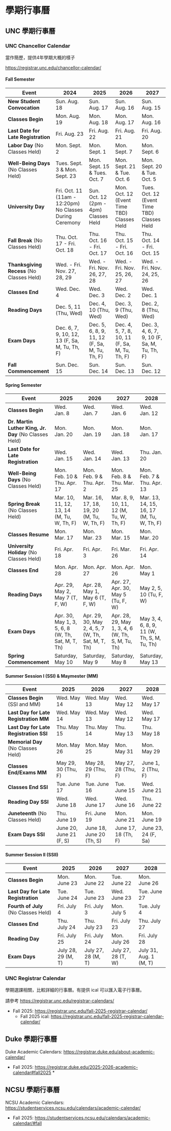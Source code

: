 學期行事曆
==========


UNC 學期行事曆
--------------

### UNC Chancellor Calendar

當作簡歷，提供4年學期大概的樣子

https://registrar.unc.edu/chancellor-calendar/

#### Fall Semester

| Event | 2024 | 2025 | 2026 | 2027 |
|-------|------|------|------|------|
| **New Student Convocation** | Sun. Aug. 18 | Sun. Aug. 17 | Sun. Aug. 16 | Sun. Aug. 15 |
| **Classes Begin** | Mon. Aug. 19 | Mon. Aug. 18 | Mon. Aug. 17 | Mon. Aug. 16 |
| **Last Date for Late Registration** | Fri. Aug. 23 | Fri. Aug. 22 | Fri. Aug. 21 | Fri. Aug. 20 |
| **Labor Day** (No Classes Held) | Mon. Sept. 2 | Mon. Sept. 1 | Mon. Sept. 7 | Mon. Sept. 6 |
| **Well-Being Days** (No Classes Held) | Tues. Sept. 3 & Mon. Sept. 23 | Mon. Sept. 15 & Tues. Oct. 7 | Mon. Sept. 21 & Tue. Oct. 6 | Mon. Sept. 20 & Tue. Oct. 5 |
| **University Day** | Fri. Oct. 11 (11am - 12:20pm) No Classes During Ceremony | Sun. Oct. 12 (2pm - 4pm) Classes Held | Mon. Oct. 12 (Event Time TBD) Classes Held | Tues. Oct. 12 (Event Time TBD) Classes Held |
| **Fall Break** (No Classes Held) | Thu. Oct. 17 - Fri. Oct. 18 | Thu. Oct. 16 - Fri. Oct. 17 | Thu. Oct. 15 - Fri. Oct. 16 | Thu. Oct. 14 - Fri. Oct. 15 |
| **Thanksgiving Recess** (No Classes Held) | Wed. - Fri. Nov. 27, 28, 29 | Wed. - Fri. Nov. 26, 27, 28 | Wed. - Fri. Nov. 25, 26, 27 | Wed. - Fri. Nov. 24, 25, 26 |
| **Classes End** | Wed. Dec. 4 | Wed. Dec. 3 | Wed. Dec. 2 | Wed. Dec. 1 |
| **Reading Days** | Dec. 5, 11 (Thu, Wed) | Dec. 4, 10 (Thu, Wed) | Dec. 3, 9 (Thu, Wed) | Dec. 2, 8 (Thu, Wed) |
| **Exam Days** | Dec. 6, 7, 9, 10, 12, 13 (F, Sa, M, Tu, Th, F) | Dec. 5, 6, 8, 9, 11, 12 (F, Sa, M, Tu, Th, F) | Dec. 4, 5, 7, 8, 10, 11 (F, Sa, M, Tu, Th, F) | Dec. 3, 4, 6, 7, 9, 10 (F, Sa, M, Tu, Th, F) |
| **Fall Commencement** | Sun. Dec. 15 | Sun. Dec. 14 | Sun. Dec. 13 | Sun. Dec. 12 |

#### Spring Semester

| Event | 2025 | 2026 | 2027 | 2028 |
|-------|------|------|------|------|
| **Classes Begin** | Wed. Jan. 8 | Wed. Jan. 7 | Wed. Jan. 6 | Wed. Jan. 12 |
| **Dr. Martin Luther King, Jr. Day** (No Classes Held) | Mon. Jan. 20 | Mon. Jan. 19 | Mon. Jan. 18 | Mon. Jan. 17 |
| **Last Date for Late Registration** | Wed. Jan. 15 | Wed. Jan. 14 | Wed. Jan. 13 | Thu. Jan. 20 |
| **Well-Being Days** (No Classes Held) | Mon. Feb. 10 & Thu. Apr. 17 | Mon. Feb. 9 & Thu. Apr. 2 | Mon. Feb. 8 & Thu. Mar. 25 | Mon. Feb. 7 & Thu. Apr. 13 |
| **Spring Break** (No Classes Held) | Mar. 10, 11, 12, 13, 14 (M, Tu, W, Th, F) | Mar. 16, 17, 18, 19, 20 (M, Tu, W, Th, F) | Mar. 8, 9, 10, 11, 12 (M, Tu, W, Th, F) | Mar. 13, 14, 15, 16, 17 (M, Tu, W, Th, F) |
| **Classes Resume** | Mon. Mar. 17 | Mon. Mar. 23 | Mon. Mar. 15 | Mon. Mar. 20 |
| **University Holiday** (No Classes Held) | Fri. Apr. 18 | Fri. Apr. 3 | Fri. Mar. 26 | Fri. Apr. 14 |
| **Classes End** | Mon. Apr. 28 | Mon. Apr. 27 | Mon. Apr. 26 | Mon. May 1 |
| **Reading Days** | Apr. 29, May 2, May 7 (T, F, W) | Apr. 28, May 1, May 6 (T, F, W) | Apr. 27, Apr. 30, May 5 (Tu, F, W) | May 2, 5, 10 (Tu, F, W) |
| **Exam Days** | Apr. 30, May 1, 3, 5, 6, 8 (W, Th, Sat, M, T, Th) | Apr. 29, 30, May 2, 4, 5, 7 (W, Th, Sat, M, T, Th) | Apr. 28, 29, May 1, 3, 4, 6 (W, Th, S, M, Tu, Th) | May 3, 4, 6, 8, 9, 11 (W, Th, S, M, Tu, Th) |
| **Spring Commencement** | Saturday, May 10 | Saturday, May 9 | Saturday, May 8 | Saturday, May 13 |

#### Summer Session I (SSI) & Maymester (MM)

| Event | 2025 | 2026 | 2027 | 2028 |
|-------|------|------|------|------|
| **Classes Begin** (SSI and MM) | Wed. May 14 | Wed. May 13 | Wed. May 12 | Wed. May 17 |
| **Last Day for Late Registration MM** | Wed. May 14 | Wed. May 13 | Wed. May 12 | Wed. May 17 |
| **Last Day for Late Registration SSI** | Thu. May 15 | Thu. May 14 | Thu. May 13 | Thu. May 18 |
| **Memorial Day** (No Classes Held) | Mon. May 26 | Mon. May 25 | Mon. May 31 | Mon. May 29 |
| **Classes End/Exams MM** | May 29, 30 (Thu, F) | May 28, 29 (Thu, F) | May 27, 28 (Thu, F) | June 1, 2 (Thu, F) |
| **Classes End SSI** | Tue. June 17 | Tue. June 16 | Tue. June 15 | Wed. June 21 |
| **Reading Day SSI** | Wed. June 18 | Wed. June 17 | Wed. June 16 | Thu. June 22 |
| **Juneteenth** (No Classes Held) | Thu. June 19 | Fri. June 19 | Mon. June 21 | Mon. June 19 |
| **Exam Days SSI** | June 20, June 21 (F, S) | June 18, June 20 (Th, S) | June 17, 18 (Th, F) | June 23, 24 (F, Sa) |

#### Summer Session II (SSII)

| Event | 2025 | 2026 | 2027 | 2028 |
|-------|------|------|------|------|
| **Classes Begin** | Mon. June 23 | Mon. June 22 | Tue. June 22 | Mon. June 26 |
| **Last Day for Late Registration** | Tue. June 24 | Tue. June 23 | Wed. June 23 | Tue. June 27 |
| **Fourth of July** (No Classes Held) | Fri. July 4 | Fri. July 3 | Mon. July 5 | Tue. July 4 |
| **Classes End** | Thu. July 24 | Thu. July 23 | Fri. July 23 | Thu. July 27 |
| **Reading Day** | Fri. July 25 | Fri. July 24 | Mon. July 26 | Fri. July 28 |
| **Exam Days** | July 28, 29 (M, T) | July 27, 28 (M, T) | July 27, 28 (T, W) | July 31, Aug. 1 (M, T) |

### UNC Registrar Calendar

學期選課相關，比較詳細的行事曆。有提供 ical 可以匯入電子行事曆。

請參考 https://registrar.unc.edu/registrar-calendars/

* Fall 2025: https://registrar.unc.edu/fall-2025-registrar-calendar/
  * Fall 2025 ical: https://registrar.unc.edu/fall-2025-registrar-calendar-calendar/


Duke 學期行事曆
---------------

Duke Academic Calendars: https://registrar.duke.edu/about-academic-calendar/

* Fall 2025: https://registrar.duke.edu/2025-2026-academic-calendar#fall2025
  *


NCSU 學期行事曆
---------------

NCSU Academic Calendars: https://studentservices.ncsu.edu/calendars/academic-calendar/


* Fall 2025: https://studentservices.ncsu.edu/calendars/academic-calendar/#fall
